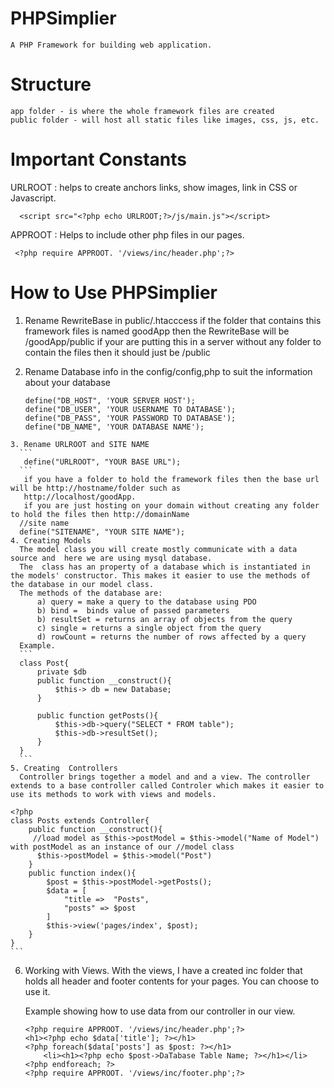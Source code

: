 # PHPSimplier
    A PHP Framework for building web application. 

# Structure
    app folder - is where the whole framework files are created 
    public folder - will host all static files like images, css, js, etc.

# Important Constants 
  URLROOT  : helps to create anchors links, show images, link in CSS or Javascript.
  ```
    <script src="<?php echo URLROOT;?>/js/main.js"></script>
  ```


  APPROOT  : Helps to include other php files in our pages.
  ```
   <?php require APPROOT. '/views/inc/header.php';?>
   ```
  
# How to Use  PHPSimplier
1. Rename RewriteBase in public/.htacccess 
    if the folder that contains this framework files is named goodApp then the RewriteBase will be /goodApp/public 
    if your are putting this in a server without any folder to contain the files then it should just be /public

2. Rename Database info in the config/config,php to suit the information about your database
    ```
    define("DB_HOST", 'YOUR SERVER HOST');
    define("DB_USER", 'YOUR USERNAME TO DATABASE');
    define("DB_PASS", 'YOUR PASSWORD TO DATABASE');
    define("DB_NAME", 'YOUR DATABASE NAME');
  ```
3. Rename URLROOT and SITE NAME
    ```
     define("URLROOT", "YOUR BASE URL");
    ```
     if you have a folder to hold the framework files then the base url will be http://hostname/folder such as 
     http://localhost/goodApp.
     if you are just hosting on your domain without creating any folder to hold the files then http://domainName
    //site name 
    define("SITENAME", "YOUR SITE NAME");
4. Creating Models
    The model class you will create mostly communicate with a data source and  here we are using mysql database.
    The  class has an property of a database which is instantiated in the models' constructor. This makes it easier to use the methods of the database in our model class. 
    The methods of the database are:
        a) query = make a query to the database using PDO
        b) bind =  binds value of passed parameters 
        b) resultSet = returns an array of objects from the query
        c) single = returns a single object from the query
        d) rowCount = returns the number of rows affected by a query
    Example. 
    ```
    class Post{
        private $db
        public function __construct(){
            $this-> db = new Database;
        }

        public function getPosts(){
            $this->db->query("SELECT * FROM table");
            $this->db->resultSet();
        }
    }
    ```
5. Creating  Controllers 
    Controller brings together a model and and a view. The controller extends to a base controller called Controler which makes it easier to use its methods to work with views and models.
   ```
    <?php 
    class Posts extends Controller{
        public function __construct(){
         //load model as $this->postModel = $this->model("Name of Model") with postModel as an instance of our //model class
          $this->postModel = $this->model("Post")
        }
        public function index(){
            $post = $this->postModel->getPosts();
            $data = [
                "title =>  "Posts",
                "posts" => $post
            ]
            $this->view('pages/index', $post);
        }
    }
    ```
6. Working with Views. 
    With the views, I have a created inc folder that holds all header and footer contents for your pages. You can choose to use it.

    Example  showing how to use data from our controller in our view.
    ```
    <?php require APPROOT. '/views/inc/header.php';?>
    <h1><?php echo $data['title']; ?></h1>
    <?php foreach($data['posts'] as $post: ?></h1>
        <li><h1><?php echo $post->DaTabase Table Name; ?></h1></li>
    <?php endforeach; ?>    
    <?php require APPROOT. '/views/inc/footer.php';?>
    ```
    


